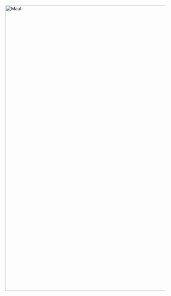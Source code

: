 <img src="https://media.discordapp.net/attachments/819747919581675530/829676374364127262/unknown.png" alt="Maul" width="895px">
